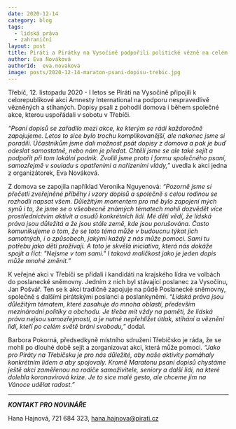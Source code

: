 ```yaml
---
date: 2020-12-14
category: blog
tags:
  - lidská práva
  - zahraniční
layout: post
title: Piráti a Pirátky na Vysočině podpořili politické vězně na celém světě
author: Eva Nováková
authorId:  eva.novakova
image: posts/2020-12-14-maraton-psani-dopisu-trebic.jpg
---
```


Třebíč, 12. listopadu 2020 - I letos se Piráti na Vysočině připojili k celorepublikové akci Amnesty International na podporu nespravedlivě vězněných a stíhaných. Dopisy psali z pohodlí domova i během společné akce, kterou uspořádali v sobotu v Třebíči.

*“Psaní dopisů se zařadilo mezi akce, ke kterým se rádi každoročně zapojujeme. Letos to sice bylo trochu komplikovanější, ale nakonec jsme si poradili. Účastníkům jsme dali možnost psát dopisy z domova a pak je buď odeslat samostatně, nebo nám je předat. Chtěli jsme se ale také sejít a podpořit při tom lokální podnik. Zvolili jsme proto i formu společného psaní, samozřejmě v souladu s opatřeními a nařízeními vlády,”* uvedla k akci jedna z organizátorek, Eva Nováková.

Z domova se zapojila například Veronika Nguyenová: *“Pozorně jsme si přečetli zveřejněné příběhy i vzory dopisů a společně s celou rodinou se rozhodli napsat všem. Důležitým momentem pro mě bylo zapojení mých synů i to, že jsme se o všeobecně známých tématech mohli dozvědět více prostřednictvím aktivit a osudů konkrétních lidí. Mé děti vědí, že lidská práva jsou důležitá a že jsou stále země, kde jsou porušována. Často komunikujeme o tom, že se toto téma může v budoucnu týkat jich samotných, i o způsobech, jakými každý z nás může pomoci. Sami tu potřebu jako děti prožívají. A toto je skvělá iniciativa, která nás dokáže spojit a říct: "Nejsme v tom sami." I taková maličkost jako je jeden dopis může mnohé změnit.”*

K veřejné akci v Třebíči se přidali i kandidáti na krajského lídra ve volbách do poslanecké sněmovny. Jedním z nich byl stávající poslanec za Vysočinu, Jan Pošvář. Ten se k akci tradičně zapojuje na půdě Poslanecké sněmovny, společně s dalšími pirátskými poslanci a poslankyněmi. *“Lidská práva jsou důležitým tématem, které zasahuje do mnoha oblastí, především mezinárodní politiky a obchodu. Je třeba mít vždy na paměti, že lidská práva nejsou samozřejmostí, a je nutné nepřehlížet útlak, stíhání a věznění lidí, kteří po celém světě brání svobodu,”* dodal. 

Barbora Pokorná, předsedkyně místního sdružení Třebíčsko je ráda, že se mohli po dlouhé době sejít a zorganizovat akci, která může pomoci. *“Jako pro Piráty na Třebíčsku je pro nás důležité, aby naše aktivity pomáhaly konkrétním lidem a aby spojovaly. Kromě Maratonu psaní dopisů chystáme ještě akci zaměřenou na rodiče samoživitele, seniory a další lidi, na které dolehla koronavirová krize. Je to sice malé gesto, ale chceme jim na Vánoce udělat radost.”*

---

***KONTAKT PRO NOVINÁŘE*** 

Hana Hajnová, 721 684 323, <hana.hajnova@pirati.cz>
